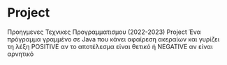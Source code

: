 # Project
Προηγμενες Τεχνικες Προγραμματισμου (2022-2023) Project
Ένα πρόγραμμα γραμμένο σε Java που κάνει αφαίρεση ακεραίων και γυρίζει τη λέξη POSITIVE αν το αποτέλεσμα είναι θετικό ή NEGATIVE αν είναι αρνητικό
